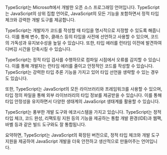 TypeScript는 Microsoft에서 개발한 오픈 소스 프로그래밍 언어입니다. TypeScript는 JavaScript의 상위 집합 언어로, JavaScript의 모든 기능을 포함하면서 정적 타입 체크와 강력한 개발 도구를 제공합니다.

TypeScript는 개발자가 코드를 작성할 때 타입을 명시적으로 지정할 수 있도록 해줍니다. 이를 통해 변수, 함수, 클래스 등의 타입을 사전에 선언하고 사용할 수 있으며, 코드의 가독성과 유지보수성을 높일 수 있습니다. 또한, 타입 에러를 런타임 이전에 발견하여 디버깅 시간을 단축시킬 수 있습니다.

TypeScript는 정적 타입 검사를 수행하므로 컴파일 시점에서 오류를 감지할 수 있습니다. 이를 통해 개발자는 런타임 에러를 줄이고 안정적인 코드를 작성할 수 있습니다. TypeScript는 강력한 타입 추론 기능을 가지고 있어 타입 선언을 생략할 수 있는 경우도 있습니다.

또한, TypeScript는 JavaScript의 모든 라이브러리와 프레임워크를 사용할 수 있으며, 타입 정의 파일을 통해 외부 라이브러리의 타입 정보를 제공받을 수 있습니다. 이를 통해 타입 안정성을 유지하면서 다양한 생태계의 JavaScript 생태계를 활용할 수 있습니다.

TypeScript는 풍부한 개발 도구와 에코시스템을 가지고 있습니다. TypeScript는 정적 타입 체크, 코드 완성, 리팩토링 지원 등의 기능을 제공하는 통합 개발 환경(IDE)과 웹팩, 바벨 등과 같은 빌드 도구와도 잘 통합됩니다.

요약하면, TypeScript는 JavaScript의 확장된 버전으로, 정적 타입 체크와 개발 도구 지원을 제공하여 JavaScript 개발을 더욱 안전하고 생산적으로 만들어주는 언어입니다.
